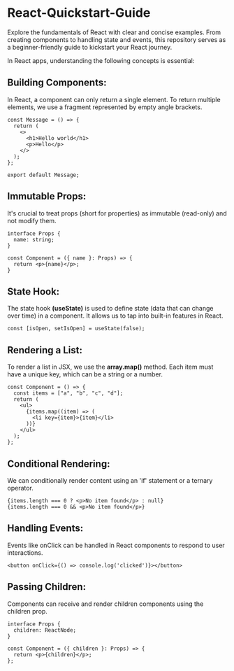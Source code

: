 # React-Quickstart-Guide
Explore the fundamentals of React with clear and concise examples. From creating components to handling state and events, this repository serves as a beginner-friendly guide to kickstart your React journey.

In React apps, understanding the following concepts is essential:

## Building Components:
In React, a component can only return a single element. To return multiple elements, we use a fragment represented by empty angle brackets.

```
const Message = () => {
  return (
    <>
      <h1>Hello world</h1>
      <p>Hello</p>
    </>
  );
};

export default Message;

```
## Immutable Props:
It's crucial to treat props (short for properties) as immutable (read-only) and not modify them.

```
interface Props {
  name: string;
}

const Component = ({ name }: Props) => {
  return <p>{name}</p>;
}

```
## State Hook:
The state hook **(useState)** is used to define state (data that can change over time) in a component. It allows us to tap into built-in features in React.
```
const [isOpen, setIsOpen] = useState(false);
```
## Rendering a List:
To render a list in JSX, we use the **array.map()** method. Each item must have a unique key, which can be a string or a number.
```
const Component = () => {
  const items = ["a", "b", "c", "d"];
  return (
    <ul>
      {items.map((item) => (
        <li key={item}>{item}</li>
      ))}
    </ul>
  );
};

```
## Conditional Rendering:
We can conditionally render content using an 'if' statement or a ternary operator.
```
{items.length === 0 ? <p>No item found</p> : null}
{items.length === 0 && <p>No item found</p>}

```
## Handling Events:
Events like onClick can be handled in React components to respond to user interactions.
```
<button onClick={() => console.log('clicked')}></button>

```
## Passing Children:
Components can receive and render children components using the children prop.
```
interface Props {
  children: ReactNode;
}

const Component = ({ children }: Props) => {
  return <p>{children}</p>;
};

```
